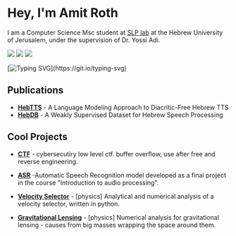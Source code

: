 # Hey, I'm Amit Roth


I am a Computer Science Msc student at [SLP lab](https://www.cs.huji.ac.il/~adiyoss/slprl/index.html) at the Hebrew University of Jerusalem, under the supervision of Dr. Yossi Adi.

[<img src="https://img.shields.io/badge/linkedin-%230077B5.svg?&style=for-the-badge&logo=linkedin&logoColor=white" />](https://www.linkedin.com/in/amit-roth/) 
[<img src="https://img.shields.io/badge/twitter-%231DA1F2.svg?&style=for-the-badge&logo=twitter&logoColor=white" />](https://x.com/Amit_Roth) 
[<img src="https://img.shields.io/badge/gmail-%23EE0000.svg?&style=for-the-badge&logo=gmail&logoColor=white">](mailto:amitroth@gmail.com) 


[![Typing SVG](https://readme-typing-svg.herokuapp.com?font=Montserrat&color=blue&vCenter=true&lines=Ai;Speech+and+Audio;ML;)](https://git.io/typing-svg)

## Publications

- **[HebTTS](https://pages.cs.huji.ac.il/adiyoss-lab/HebTTS/)** - A Language Modeling Approach to Diacritic-Free Hebrew TTS
- **[HebDB](https://pages.cs.huji.ac.il/adiyoss-lab/HebDB/)** - A Weakly Supervised Dataset for Hebrew Speech Processing


## Cool Projects

- **[CTF](https://github.com/MajoRoth/ctf)** - cybersecutiry low level ctf. buffer overflow, use after free and reverse engineering.

- **[ASR](https://github.com/MajoRoth/ASR)** -Automatic Speech Recognition model developed as a final project in the course "Introduction to audio processing".


- **[Velocity Selector](https://github.com/MajoRoth/VelocitySelector)** - [physics] Analytical and numerical analysis of a velocity selector, written in python.
- **[Gravitational Lensing](https://github.com/MajoRoth/GravitationalLensing)** - [physics] Numerical analysis for gravitational lensing - causes from big masses wrapping the space around them.


[comment]: <> (### Other)
[comment]: <> ([Assembler]https://github.com/MajoRoth/Assembler** - Implementation for assembler, written in C.)
[comment]: <> ([Bloom's filter]https://github.com/MajoRoth/Bloom-Filter** - Implementation for Bloom's filter, written in Java.)
[comment]: <> ([Py sorts]https://github.com/MajoRoth/PYsorts** - Several sorts, written in Python.)


